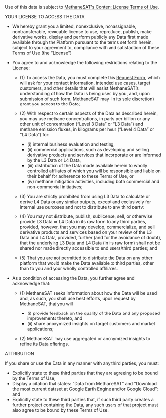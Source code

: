 Use of this data is subject to [MethaneSAT's Content License Terms of Use](https://www.methanesat.org/sites/default/files/2025-02/MethaneSAT%20-%20Content%20License%20Terms%20of%20Use%20%28Revised%202-12-2025%29%5B25%5D.pdf).

YOUR LICENSE TO ACCESS THE DATA

* We hereby grant you a limited, nonexclusive, nonassignable, nontransferable, revocable license to use, reproduce, publish, make derivative works, display and perform publicly any Data first made available through the Platform pursuant to the terms set forth herein, subject to your agreement to, compliance with and satisfaction of these Terms of Use (the “License”)
* You agree to and acknowledge the following restrictions relating to the License:

    * (1) To access the Data, you must complete this [Request Form](https://docs.google.com/forms/d/e/1FAIpQLSdzJDwpTs99tMT5bGk0gep10_UEHi64kGtJWat1FrP8ZjwQcA/viewform), which will ask for your contact information, intended use cases, target customers, and other details that will assist MethaneSAT’s understanding of how the Data is being used by you, and, upon submission of such form, MethaneSAT may (in its sole discretion) grant you access to the Data;
    * (2) With respect to certain aspects of the Data as described herein, you may use methane concentrations, in parts per billion or any other unit of concentration (“Level 3 Data” or “L3 Data”) and methane emission fluxes, in kilograms per hour (“Level 4 Data” or “L4 Data”) for:

        * (i) internal business evaluation and testing,
        * (ii) commercial applications, such as developing and selling derivative products and services that incorporate or are informed by the L3 Data or L4 Data,
        * (iii) distribution of the Data made available herein to wholly controlled affiliates of which you will be responsible and liable on their behalf for adherence to these Terms of Use, or
        * (iv) methane mitigation activities, including both commercial and non-commercial initiatives;
    * (3) You are strictly prohibited from using L3 Data to calculate or derive L4 Data or any similar outputs, except and exclusively for internal use purposes and not to distribute to any third party;
    * (4) You may not distribute, publish, sublicense, sell, or otherwise provide L3 Data or L4 Data in its raw form to any third parties, provided, however, that you may develop, commercialize, and sell derivative products and services based on your review of the L3 Data and L4 Data, provided, further (and for the avoidance of doubt), that the underlying L3 Data and L4 Data (in its raw form) shall not be shared nor made directly accessible to end users/third parties; and
    * (5) That you are not permitted to distribute the Data on any other platform that would make the Data available to third parties, other than to you and your wholly controlled affiliates.

* As a condition of accessing the Data, you further agree and acknowledge that:
    * (1) MethaneSAT seeks information about how the Data will be used and, as such, you shall use best efforts, upon request by MethaneSAT, that you will

        * (i) provide feedback on the quality of the Data and any proposed improvements thereto, and
        * (ii) share anonymized insights on target customers and market applications;
    * (2) MethaneSAT may use aggregated or anonymized insights to refine its Data offerings.

ATTRIBUTION

If you share or use the Data in any manner with any third parties, you must:

* Explicitly state to these third parties that they are agreeing to be bound by the Terms of Use;
* Display a citation that states: “Data from MethaneSAT” and “Download the most current dataset at Google Earth Engine and/or Google Cloud”; and
* Explicitly state to these third parties that, if such third party creates a further project containing the Data, any such users of that project must also agree to be bound by these Terms of Use.
